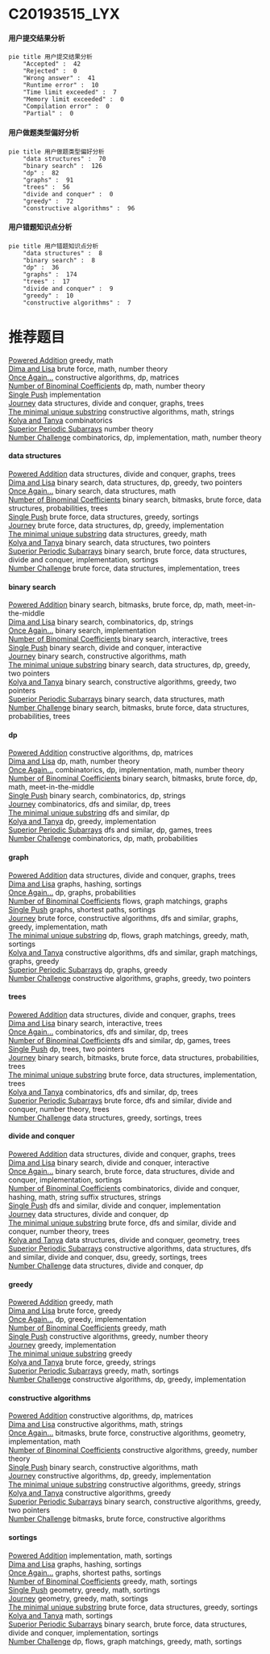 # C20193515_LYX
<!-- tabs:start -->
#### **用户提交结果分析**

```mermaid
pie title 用户提交结果分析
    "Accepted" :  42
    "Rejected" :  0
    "Wrong answer" :  41
    "Runtime error" :  10
    "Time limit exceeded" :  7
    "Memory limit exceeded" :  0
    "Compilation error" :  0
    "Partial" :  0
```
#### **用户做题类型偏好分析**

```mermaid
pie title 用户做题类型偏好分析
    "data structures" :  70
    "binary search" :  126
    "dp" :  82
    "graphs" :  91
    "trees" :  56
    "divide and conquer" :  0
    "greedy" :  72
    "constructive algorithms" :  96
```
#### **用户错题知识点分析**

```mermaid
pie title 用户错题知识点分析
    "data structures" :  8
    "binary search" :  8
    "dp" :  36
    "graphs" :  174
    "trees" :  17
    "divide and conquer" :  9
    "greedy" :  10
    "constructive algorithms" :  7
```
<!-- tabs:end -->
# 推荐题目
[Powered Addition](http://codeforces.com/problemset/problem/1338/A)		greedy,
                        math		  
[Dima and Lisa](http://codeforces.com/problemset/problem/584/D)		brute force,
                        math,
                        number theory		  
[Once Again...](http://codeforces.com/problemset/problem/582/B)		constructive algorithms,
                        dp,
                        matrices		  
[Number of Binominal Coefficients](http://codeforces.com/problemset/problem/582/D)		dp,
                        math,
                        number theory		  
[Single Push](http://codeforces.com/problemset/problem/1253/A)		implementation		  
[Journey](http://codeforces.com/problemset/problem/1336/F)		data structures,
                        divide and conquer,
                        graphs,
                        trees		  
[The minimal unique substring](https://codeforces.com/contest/1159/problem/D)		constructive algorithms,
                        math,
                        strings		  
[Kolya and Tanya](http://codeforces.com/problemset/problem/584/B)		combinatorics		  
[Superior Periodic Subarrays](http://codeforces.com/problemset/problem/582/C)		number theory		  
[Number Challenge](http://codeforces.com/problemset/problem/235/E)		combinatorics,
                        dp,
                        implementation,
                        math,
                        number theory		  
<!-- tabs:start -->
#### **data structures**
[Powered Addition](http://codeforces.com/problemset/problem/1336/F)		data structures,
                        divide and conquer,
                        graphs,
                        trees		  
[Dima and Lisa](http://codeforces.com/problemset/problem/1492/C)		binary search,
                        data structures,
                        dp,
                        greedy,
                        two pointers		  
[Once Again...](http://codeforces.com/problemset/problem/1490/G)		binary search,
                        data structures,
                        math		  
[Number of Binominal Coefficients](http://codeforces.com/problemset/problem/1479/D)		binary search,
                        bitmasks,
                        brute force,
                        data structures,
                        probabilities,
                        trees		  
[Single Push](http://codeforces.com/problemset/problem/1497/A)		brute force,
                        data structures,
                        greedy,
                        sortings		  
[Journey](http://codeforces.com/problemset/problem/1491/C)		brute force,
                        data structures,
                        dp,
                        greedy,
                        implementation		  
[The minimal unique substring](http://codeforces.com/problemset/problem/1492/B)		data structures,
                        greedy,
                        math		  
[Kolya and Tanya](http://codeforces.com/problemset/problem/1436/E)		binary search,
                        data structures,
                        two pointers		  
[Superior Periodic Subarrays](http://codeforces.com/problemset/problem/1461/D)		binary search,
                        brute force,
                        data structures,
                        divide and conquer,
                        implementation,
                        sortings		  
[Number Challenge](http://codeforces.com/problemset/problem/1511/C)		brute force,
                        data structures,
                        implementation,
                        trees		  
#### **binary search**
[Powered Addition](http://codeforces.com/problemset/problem/525/E)		binary search,
                        bitmasks,
                        brute force,
                        dp,
                        math,
                        meet-in-the-middle		  
[Dima and Lisa](http://codeforces.com/problemset/problem/1238/D)		binary search,
                        combinatorics,
                        dp,
                        strings		  
[Once Again...](https://codeforces.com/contest/1489/problem/F)		binary search,
                        implementation		  
[Number of Binominal Coefficients](http://codeforces.com/problemset/problem/1129/E)		binary search,
                        interactive,
                        trees		  
[Single Push](http://codeforces.com/problemset/problem/1372/F)		binary search,
                        divide and conquer,
                        interactive		  
[Journey](http://codeforces.com/problemset/problem/468/C)		binary search,
                        constructive algorithms,
                        math		  
[The minimal unique substring](http://codeforces.com/problemset/problem/1492/C)		binary search,
                        data structures,
                        dp,
                        greedy,
                        two pointers		  
[Kolya and Tanya](http://codeforces.com/problemset/problem/1463/D)		binary search,
                        constructive algorithms,
                        greedy,
                        two pointers		  
[Superior Periodic Subarrays](http://codeforces.com/problemset/problem/1490/G)		binary search,
                        data structures,
                        math		  
[Number Challenge](http://codeforces.com/problemset/problem/1479/D)		binary search,
                        bitmasks,
                        brute force,
                        data structures,
                        probabilities,
                        trees		  
#### **dp**
[Powered Addition](http://codeforces.com/problemset/problem/582/B)		constructive algorithms,
                        dp,
                        matrices		  
[Dima and Lisa](http://codeforces.com/problemset/problem/582/D)		dp,
                        math,
                        number theory		  
[Once Again...](http://codeforces.com/problemset/problem/235/E)		combinatorics,
                        dp,
                        implementation,
                        math,
                        number theory		  
[Number of Binominal Coefficients](http://codeforces.com/problemset/problem/525/E)		binary search,
                        bitmasks,
                        brute force,
                        dp,
                        math,
                        meet-in-the-middle		  
[Single Push](http://codeforces.com/problemset/problem/1238/D)		binary search,
                        combinatorics,
                        dp,
                        strings		  
[Journey](http://codeforces.com/problemset/problem/1118/F2)		combinatorics,
                        dfs and similar,
                        dp,
                        trees		  
[The minimal unique substring](http://codeforces.com/problemset/problem/208/B)		dfs and similar,
                        dp		  
[Kolya and Tanya](http://codeforces.com/problemset/problem/1285/B)		dp,
                        greedy,
                        implementation		  
[Superior Periodic Subarrays](http://codeforces.com/problemset/problem/1404/B)		dfs and similar,
                        dp,
                        games,
                        trees		  
[Number Challenge](http://codeforces.com/problemset/problem/1096/E)		combinatorics,
                        dp,
                        math,
                        probabilities		  
#### **graph**
[Powered Addition](http://codeforces.com/problemset/problem/1336/F)		data structures,
                        divide and conquer,
                        graphs,
                        trees		  
[Dima and Lisa](http://codeforces.com/problemset/problem/154/C)		graphs,
                        hashing,
                        sortings		  
[Once Again...](http://codeforces.com/problemset/problem/1310/D)		dp,
                        graphs,
                        probabilities		  
[Number of Binominal Coefficients](http://codeforces.com/problemset/problem/1139/E)		flows,
                        graph matchings,
                        graphs		  
[Single Push](http://codeforces.com/problemset/problem/1422/D)		graphs,
                        shortest paths,
                        sortings		  
[Journey](http://codeforces.com/problemset/problem/1487/C)		brute force,
                        constructive algorithms,
                        dfs and similar,
                        graphs,
                        greedy,
                        implementation,
                        math		  
[The minimal unique substring](http://codeforces.com/problemset/problem/1437/C)		dp,
                        flows,
                        graph matchings,
                        greedy,
                        math,
                        sortings		  
[Kolya and Tanya](http://codeforces.com/problemset/problem/1470/D)		constructive algorithms,
                        dfs and similar,
                        graph matchings,
                        graphs,
                        greedy		  
[Superior Periodic Subarrays](http://codeforces.com/problemset/problem/1476/C)		dp,
                        graphs,
                        greedy		  
[Number Challenge](http://codeforces.com/problemset/problem/1304/D)		constructive algorithms,
                        graphs,
                        greedy,
                        two pointers		  
#### **trees**
[Powered Addition](http://codeforces.com/problemset/problem/1336/F)		data structures,
                        divide and conquer,
                        graphs,
                        trees		  
[Dima and Lisa](http://codeforces.com/problemset/problem/1129/E)		binary search,
                        interactive,
                        trees		  
[Once Again...](http://codeforces.com/problemset/problem/1118/F2)		combinatorics,
                        dfs and similar,
                        dp,
                        trees		  
[Number of Binominal Coefficients](http://codeforces.com/problemset/problem/1404/B)		dfs and similar,
                        dp,
                        games,
                        trees		  
[Single Push](http://codeforces.com/problemset/problem/581/F)		dp,
                        trees,
                        two pointers		  
[Journey](http://codeforces.com/problemset/problem/1479/D)		binary search,
                        bitmasks,
                        brute force,
                        data structures,
                        probabilities,
                        trees		  
[The minimal unique substring](http://codeforces.com/problemset/problem/1511/C)		brute force,
                        data structures,
                        implementation,
                        trees		  
[Kolya and Tanya](http://codeforces.com/problemset/problem/1499/F)		combinatorics,
                        dfs and similar,
                        dp,
                        trees		  
[Superior Periodic Subarrays](http://codeforces.com/problemset/problem/1491/E)		brute force,
                        dfs and similar,
                        divide and conquer,
                        number theory,
                        trees		  
[Number Challenge](http://codeforces.com/problemset/problem/1466/D)		data structures,
                        greedy,
                        sortings,
                        trees		  
#### **divide and conquer**
[Powered Addition](http://codeforces.com/problemset/problem/1336/F)		data structures,
                        divide and conquer,
                        graphs,
                        trees		  
[Dima and Lisa](http://codeforces.com/problemset/problem/1372/F)		binary search,
                        divide and conquer,
                        interactive		  
[Once Again...](http://codeforces.com/problemset/problem/1461/D)		binary search,
                        brute force,
                        data structures,
                        divide and conquer,
                        implementation,
                        sortings		  
[Number of Binominal Coefficients](http://codeforces.com/problemset/problem/1466/G)		combinatorics,
                        divide and conquer,
                        hashing,
                        math,
                        string suffix structures,
                        strings		  
[Single Push](http://codeforces.com/problemset/problem/1490/D)		dfs and similar,
                        divide and conquer,
                        implementation		  
[Journey](https://codeforces.com/contest/1483/problem/C)		data structures,
                        divide and conquer,
                        dp		  
[The minimal unique substring](http://codeforces.com/problemset/problem/1491/E)		brute force,
                        dfs and similar,
                        divide and conquer,
                        number theory,
                        trees		  
[Kolya and Tanya](http://codeforces.com/problemset/problem/1303/G)		data structures,
                        divide and conquer,
                        geometry,
                        trees		  
[Superior Periodic Subarrays](http://codeforces.com/problemset/problem/1494/D)		constructive algorithms,
                        data structures,
                        dfs and similar,
                        divide and conquer,
                        dsu,
                        greedy,
                        sortings,
                        trees		  
[Number Challenge](http://codeforces.com/problemset/problem/1482/E)		data structures,
                        divide and conquer,
                        dp		  
#### **greedy**
[Powered Addition](http://codeforces.com/problemset/problem/1338/A)		greedy,
                        math		  
[Dima and Lisa](http://codeforces.com/problemset/problem/205/B)		brute force,
                        greedy		  
[Once Again...](http://codeforces.com/problemset/problem/1285/B)		dp,
                        greedy,
                        implementation		  
[Number of Binominal Coefficients](http://codeforces.com/problemset/problem/1409/D)		greedy,
                        math		  
[Single Push](http://codeforces.com/problemset/problem/582/A)		constructive algorithms,
                        greedy,
                        number theory		  
[Journey](http://codeforces.com/problemset/problem/447/B)		greedy,
                        implementation		  
[The minimal unique substring](http://codeforces.com/problemset/problem/1322/A)		greedy		  
[Kolya and Tanya](http://codeforces.com/problemset/problem/1167/A)		brute force,
                        greedy,
                        strings		  
[Superior Periodic Subarrays](http://codeforces.com/problemset/problem/1189/B)		greedy,
                        math,
                        sortings		  
[Number Challenge](http://codeforces.com/problemset/problem/1384/B2)		constructive algorithms,
                        dp,
                        greedy,
                        implementation		  
#### **constructive algorithms**
[Powered Addition](http://codeforces.com/problemset/problem/582/B)		constructive algorithms,
                        dp,
                        matrices		  
[Dima and Lisa](https://codeforces.com/contest/1159/problem/D)		constructive algorithms,
                        math,
                        strings		  
[Once Again...](http://codeforces.com/problemset/problem/581/D)		bitmasks,
                        brute force,
                        constructive algorithms,
                        geometry,
                        implementation,
                        math		  
[Number of Binominal Coefficients](http://codeforces.com/problemset/problem/582/A)		constructive algorithms,
                        greedy,
                        number theory		  
[Single Push](http://codeforces.com/problemset/problem/468/C)		binary search,
                        constructive algorithms,
                        math		  
[Journey](http://codeforces.com/problemset/problem/1384/B2)		constructive algorithms,
                        dp,
                        greedy,
                        implementation		  
[The minimal unique substring](http://codeforces.com/problemset/problem/584/C)		constructive algorithms,
                        greedy,
                        strings		  
[Kolya and Tanya](http://codeforces.com/problemset/problem/1493/A)		constructive algorithms,
                        greedy		  
[Superior Periodic Subarrays](http://codeforces.com/problemset/problem/1463/D)		binary search,
                        constructive algorithms,
                        greedy,
                        two pointers		  
[Number Challenge](https://codeforces.com/contest/1456/problem/B)		bitmasks,
                        brute force,
                        constructive algorithms		  
#### **sortings**
[Powered Addition](http://codeforces.com/problemset/problem/581/C)		implementation,
                        math,
                        sortings		  
[Dima and Lisa](http://codeforces.com/problemset/problem/154/C)		graphs,
                        hashing,
                        sortings		  
[Once Again...](http://codeforces.com/problemset/problem/1422/D)		graphs,
                        shortest paths,
                        sortings		  
[Number of Binominal Coefficients](http://codeforces.com/problemset/problem/1189/B)		greedy,
                        math,
                        sortings		  
[Single Push](https://codeforces.com/contest/1496/problem/C)		geometry,
                        greedy,
                        math,
                        sortings		  
[Journey](http://codeforces.com/problemset/problem/1495/A)		geometry,
                        greedy,
                        math,
                        sortings		  
[The minimal unique substring](http://codeforces.com/problemset/problem/1497/A)		brute force,
                        data structures,
                        greedy,
                        sortings		  
[Kolya and Tanya](http://codeforces.com/problemset/problem/1427/A)		math,
                        sortings		  
[Superior Periodic Subarrays](http://codeforces.com/problemset/problem/1461/D)		binary search,
                        brute force,
                        data structures,
                        divide and conquer,
                        implementation,
                        sortings		  
[Number Challenge](http://codeforces.com/problemset/problem/1437/C)		dp,
                        flows,
                        graph matchings,
                        greedy,
                        math,
                        sortings		  
<!-- tabs:end -->
